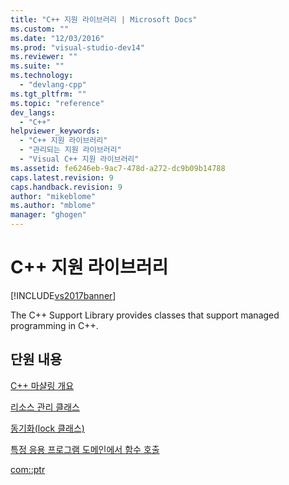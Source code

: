 ```yaml
---
title: "C++ 지원 라이브러리 | Microsoft Docs"
ms.custom: ""
ms.date: "12/03/2016"
ms.prod: "visual-studio-dev14"
ms.reviewer: ""
ms.suite: ""
ms.technology: 
  - "devlang-cpp"
ms.tgt_pltfrm: ""
ms.topic: "reference"
dev_langs: 
  - "C++"
helpviewer_keywords: 
  - "C++ 지원 라이브러리"
  - "관리되는 지원 라이브러리"
  - "Visual C++ 지원 라이브러리"
ms.assetid: fe6246eb-9ac7-478d-a272-dc9b09b14788
caps.latest.revision: 9
caps.handback.revision: 9
author: "mikeblome"
ms.author: "mblome"
manager: "ghogen"
---
```

# C++ 지원 라이브러리
[!INCLUDE[vs2017banner](../assembler/inline/includes/vs2017banner.md)]

The C\+\+ Support Library provides classes that support managed programming in C\+\+.  
  
## 단원 내용  
 [C\+\+ 마샬링 개요](../dotnet/overview-of-marshaling-in-cpp.md)  
  
 [리소스 관리 클래스](../dotnet/resource-management-classes.md)  
  
 [동기화\(lock 클래스\)](../dotnet/synchronization-lock-class.md)  
  
 [특정 응용 프로그램 도메인에서 함수 호출](../dotnet/calling-functions-in-a-specific-application-domain.md)  
  
 [com::ptr](../dotnet/com-ptr.md)